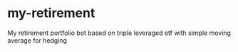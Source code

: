 # my-retirement
My retirement portfolio bot based on triple leveraged etf with simple moving average for hedging 
